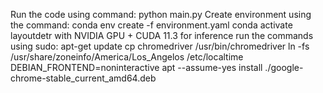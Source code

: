 Run the code using command: python main.py
Create environment using the command: conda env create -f environment.yaml
									  conda activate layoutdetr
									  with NVIDIA GPU + CUDA 11.3
for inference run the commands using sudo: 
									  apt-get update
									  cp chromedriver /usr/bin/chromedriver
 									  ln -fs /usr/share/zoneinfo/America/Los_Angelos /etc/localtime
 									  DEBIAN_FRONTEND=noninteractive apt --assume-yes install ./google-chrome-stable_current_amd64.deb

